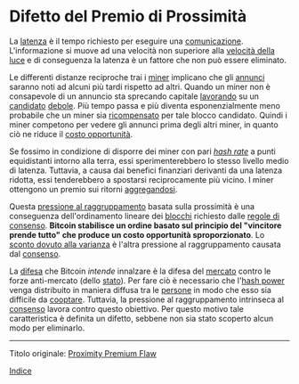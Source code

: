 # Difetto del Premio di Prossimità



La [latenza](ch101-glossary.md#latenza) è il tempo richiesto per eseguire una [comunicazione](ch101-glossary.md#comunicazione). L'informazione si muove ad una velocità non superiore alla [velocità della luce](https://it.wikipedia.org/wiki/Velocit%C3%A0_della_luce) e di conseguenza la latenza è un fattore che non può essere eliminato.

Le differenti distanze reciproche trai i [miner](ch101-glossary.md#miner) implicano che gli [annunci](ch101-glossary.md#annuncio) saranno noti ad alcuni più tardi rispetto ad altri. Quando un miner non è consapevole di un annuncio sta sprecando capitale [lavorando](ch101-glossary.md#dispositio-di-mining-grind) su un [candidato](ch101-glossary.md#candidato) [debole](ramo-debole-weak-branch). Più tempo passa e più diventa esponenzialmente meno probabile che un miner sia [ricompensato](ch101-glossary.md#ricompensa-reward) per tale blocco candidato. Quindi i miner competono per vedere gli annunci prima degli altri miner, in quanto ciò ne riduce il [costo opportunità](https://it.wikipedia.org/wiki/Costo_opportunit%C3%A0).

Se fossimo in condizione di disporre dei miner con pari [_hash rate_](ch101-glossary.md#hash-rate) a punti equidistanti intorno alla terra, essi sperimenterebbero lo stesso livello medio di latenza. Tuttavia, a causa dai benefici finanziari derivanti da una latenza ridotta, essi tenderebbero a spostarsi reciprocamente più vicino. I miner ottengono un premio sui ritorni [aggregandosi](ch101-glossary.md#aggregazione).

Questa [pressione al raggruppamento](ch039-pooling-pressure-risk.md) basata sulla prossimità è una conseguenza dell'ordinamento lineare dei [blocchi](ch101-glossary.md#blocco) richiesto dalle [regole di consenso](ch101-glossary.md#regole-di-consenso). **Bitcoin stabilisce un ordine basato sul principio del "vincitore prende tutto" che produce un costo opportunità sproporzionato**. Lo [sconto dovuto alla varianza](ch037-variance-discount-flaw.md) è l'altra pressione al raggruppamento causata dal [consenso](ch101-glossary.md#consenso).

La [difesa](ch004-axiom-of-resistance.md) che Bitcoin _intende_ innalzare è la difesa del [mercato](ch101-glossary.md#mercato) contro le forze anti-mercato (dello [stato](ch101-glossary.md#stato)). Per fare ciò è necessario che l'[hash power](ch101-glossary.md#hash-power) venga distribuito in maniera diffusa tra le [persone](ch101-glossary.md#persona) in modo che esso sia difficile da [cooptare](ch101-glossary.md#cooptazione-co-option). Tuttavia, la pressione al raggruppamento intrinseca al [consenso](ch101-glossary.md#consenso) lavora contro questo obiettivo. Per questo motivo tale caratteristica è definita un difetto, sebbene non sia stato scoperto alcun modo per eliminarlo.

---

Titolo originale: [Proximity Premium Flaw](https://github.com/libbitcoin/libbitcoin-system/wiki/Proximity-Premium-Flaw)

[Indice](/README.md)







